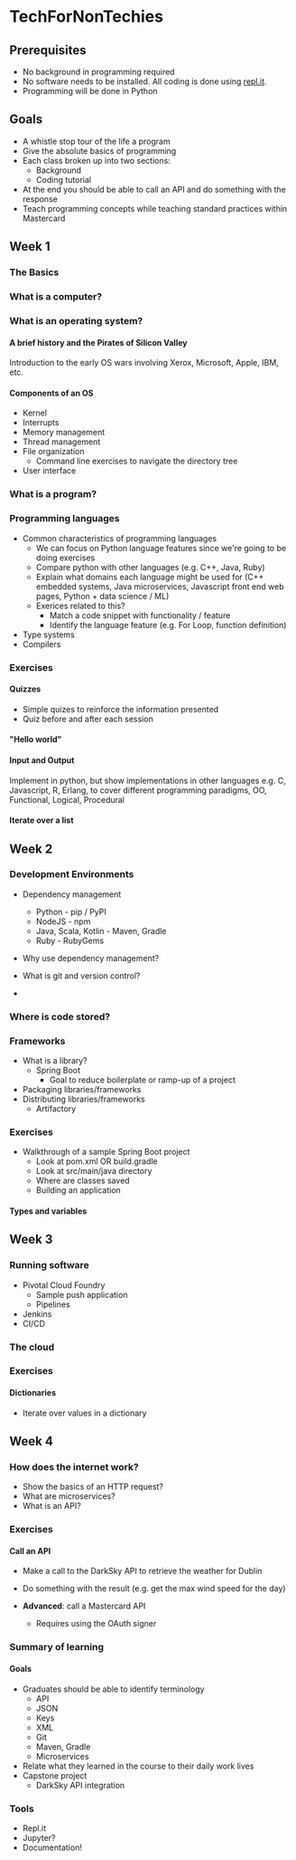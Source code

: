 # TechForNonTechies

## Prerequisites

* No background in programming required
* No software needs to be installed. All coding is done using [repl.it](https://repl.it).
* Programming will be done in Python

## Goals

* A whistle stop tour of the life a program
* Give the absolute basics of programming
* Each class broken up into two sections:
	* Background
	* Coding tutorial
* At the end you should be able to call an API and do something with the response
* Teach programming concepts while teaching standard practices within Mastercard

## Week 1

### The Basics

### What is a computer?

### What is an operating system?

#### A brief history and the Pirates of Silicon Valley

Introduction to the early OS wars involving Xerox, Microsoft, Apple, IBM, etc.

#### Components of an OS

* Kernel
* Interrupts
* Memory management
* Thread management
* File organization
	* Command line exercises to navigate the directory tree
* User interface



### What is a program?

### Programming languages

* Common characteristics of programming languages
	* We can focus on Python language features since we're going to be doing exercises
	* Compare python with other languages (e.g. C++, Java, Ruby)
	* Explain what domains each language might be used for (C++ embedded systems, Java microservices, Javascript front end web pages, Python + data science / ML)
	* Exerices related to this?
		* Match a code snippet with functionality / feature
		* Identify the language feature (e.g. For Loop, function definition)
* Type systems
* Compilers

### Exercises

#### Quizzes
* Simple quizes to reinforce the information presented
* Quiz before and after each session

#### "Hello world"

#### Input and Output

Implement in python, but show implementations in other languages e.g. C, Javascript, R, Erlang, to cover different programming paradigms, OO, Functional, Logical, Procedural

#### Iterate over a list

## Week 2

### Development Environments

* Dependency management
	* Python - pip / PyPI
	* NodeJS - npm
	* Java, Scala, Kotlin - Maven, Gradle
	* Ruby - RubyGems

* Why use dependency management?
* What is git and version control?
* 

### Where is code stored?


### Frameworks

* What is a library?
	* Spring Boot
		* Goal to reduce boilerplate or ramp-up of a project
* Packaging libraries/frameworks
* Distributing libraries/frameworks
	* Artifactory

### Exercises

* Walkthrough of a sample Spring Boot project
	* Look at pom.xml OR build.gradle
	* Look at src/main/java directory
	* Where are classes saved
	* Building an application

#### Types and variables

## Week 3

### Running software

* Pivotal Cloud Foundry
	* Sample push application
	* Pipelines
* Jenkins
* CI/CD

	
### The cloud

### Exercises

#### Dictionaries
* Iterate over values in a dictionary

## Week 4

### How does the internet work?

* Show the basics of an HTTP request?
* What are microservices?
* What is an API?

### Exercises

#### Call an API

* Make a call to the DarkSky API to retrieve the weather for Dublin
* Do something with the result (e.g. get the max wind speed for the day)

* **Advanced**: call a Mastercard API
	* Requires using the OAuth signer

### Summary of learning

#### Goals
* Graduates should be able to identify terminology
	* API
	* JSON
	* Keys
	* XML
	* Git
	* Maven, Gradle
	* Microservices
* Relate what they learned in the course to their daily work lives
* Capstone project 
	* DarkSky API integration

### Tools

* Repl.it
* Jupyter?
* Documentation!